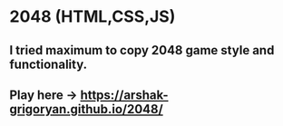 # 2048 (HTML,CSS,JS)
## I tried maximum to copy 2048 game style and functionality.  
## Play here ->  https://arshak-grigoryan.github.io/2048/
